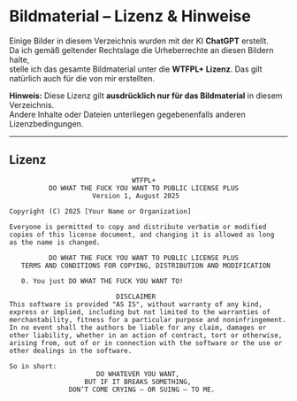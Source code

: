 # Bildmaterial – Lizenz & Hinweise

Einige Bilder in diesem Verzeichnis wurden mit der KI **ChatGPT** erstellt.  
Da ich gemäß geltender Rechtslage die Urheberrechte an diesen Bildern halte,  
stelle ich das gesamte Bildmaterial unter die **WTFPL+ Lizenz**. Das gilt natürlich auch für die von mir erstellten. 

**Hinweis:** Diese Lizenz gilt **ausdrücklich nur für das Bildmaterial** in diesem Verzeichnis.  
Andere Inhalte oder Dateien unterliegen gegebenenfalls anderen Lizenzbedingungen.

---

## Lizenz

```text
                               WTFPL+
          DO WHAT THE FUCK YOU WANT TO PUBLIC LICENSE PLUS
                     Version 1, August 2025

Copyright (C) 2025 [Your Name or Organization]

Everyone is permitted to copy and distribute verbatim or modified
copies of this license document, and changing it is allowed as long
as the name is changed.

          DO WHAT THE FUCK YOU WANT TO PUBLIC LICENSE PLUS
   TERMS AND CONDITIONS FOR COPYING, DISTRIBUTION AND MODIFICATION

   0. You just DO WHAT THE FUCK YOU WANT TO!

                           DISCLAIMER
This software is provided "AS IS", without warranty of any kind,
express or implied, including but not limited to the warranties of
merchantability, fitness for a particular purpose and noninfringement.
In no event shall the authors be liable for any claim, damages or
other liability, whether in an action of contract, tort or otherwise,
arising from, out of or in connection with the software or the use or
other dealings in the software.

So in short:
                      DO WHATEVER YOU WANT,
                   BUT IF IT BREAKS SOMETHING,
               DON’T COME CRYING — OR SUING — TO ME.